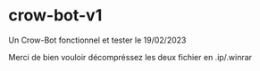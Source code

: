 # crow-bot-v1
Un Crow-Bot fonctionnel et tester le 19/02/2023

Merci de bien vouloir décompréssez les deux fichier en .ip/.winrar
